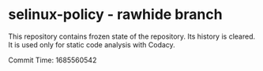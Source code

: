 # selinux-policy - rawhide branch

This repository contains frozen state of the repository.
Its history is cleared. It is used only for static code
analysis with Codacy.

Commit Time: 1685560542